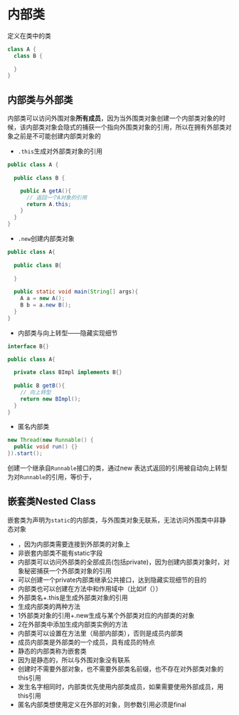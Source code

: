 # 内部类
定义在类中的类
```java
class A {
  class B {
  
  }
}
```
## 内部类与外部类
内部类可以访问外围对象**所有成员**，因为当外围类对象创建一个内部类对象的时候，该内部类对象会隐式的捕获一个指向外围类对象的引用，所以在拥有外部类对象之前是不可能创建内部类对象的
* `.this`生成对外部类对象的引用
```java
public class A {
  
  public class B {

    public A getA(){
      // 返回一个A对象的引用
      return A.this;
    }
  }
}
```
* `.new`创建内部类对象
```java
public class A{
  
  public class B{
  
  }
  
  public static void main(String[] args){
    A a = new A();
    B b = a.new B();
  }
}
```
* 内部类与向上转型——隐藏实现细节
```java
interface B{}

public class A{
  
  private class BImpl implements B{}
  
  public B getB(){
    // 向上转型
    return new BImpl();
  }
}
```
* 匿名内部类
```java
new Thread(new Runnable() {
  public void run() {}
}).start();
```
创建一个继承自`Runnable`接口的类，通过new 表达式返回的引用被自动向上转型为对`Runnable`的引用，等价于，
## 嵌套类Nested Class
嵌套类为声明为`static`的内部类，与外围类对象无联系，无法访问外围类中非静态对象


* ，因为内部类需要连接到外部类的对象上
* 非嵌套内部类不能有static字段
* 内部类可以访问外部类的全部成员(包括private)，因为创建内部类对象时，对象秘密捕获一个外部类对象的引用
* 可以创建一个private内部类继承公共接口，达到隐藏实现细节的目的
* 内部类也可以创建在方法中和作用域中（比如if（））
* 外部类名+.this是生成外部类对象的引用
* 生成内部类的两种方法
*   1外部类对象的引用+.new生成与某个外部类对应的内部类的对象
*   2在外部类中添加生成内部类实例的方法
* 内部类可以设置在方法里（局部内部类），否则是成员内部类
* 成员内部类是外部类的一个成员，具有成员的特点	
* 静态的内部类称为嵌套类
* 因为是静态的，所以与外围对象没有联系
* 创建时不需要外部对象，也不需要外部类名前缀，也不存在对外部类对象的this引用
* 发生名字相同时，内部类优先使用内部类成员，如果需要使用外部成员，用this引用
* 匿名内部类想使用定义在外部的对象，则参数引用必须是final
